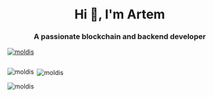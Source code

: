 <h1 align="center">Hi 👋, I'm Artem</h1>
<h3 align="center">A passionate blockchain and backend developer</h3>

<p align="left"> <a href="https://github.com/ryo-ma/github-profile-trophy"><img src="https://github-profile-trophy.vercel.app/?username=moldis" alt="moldis" /></a> </p>

<p align="left"> <a href="https://twitter.com/" target="blank"><img src="https://img.shields.io/twitter/follow/?logo=twitter&style=for-the-badge" alt="" /></a> </p>

<p><img align="left" src="https://github-readme-stats.vercel.app/api/top-langs?username=moldis&show_icons=true&locale=en&layout=compact" alt="moldis" /></p>

<p>&nbsp;<img align="center" src="https://github-readme-stats.vercel.app/api?username=moldis&show_icons=true&locale=en" alt="moldis" /></p>

<p><img align="center" src="https://github-readme-streak-stats.herokuapp.com/?user=moldis&" alt="moldis" /></p>
